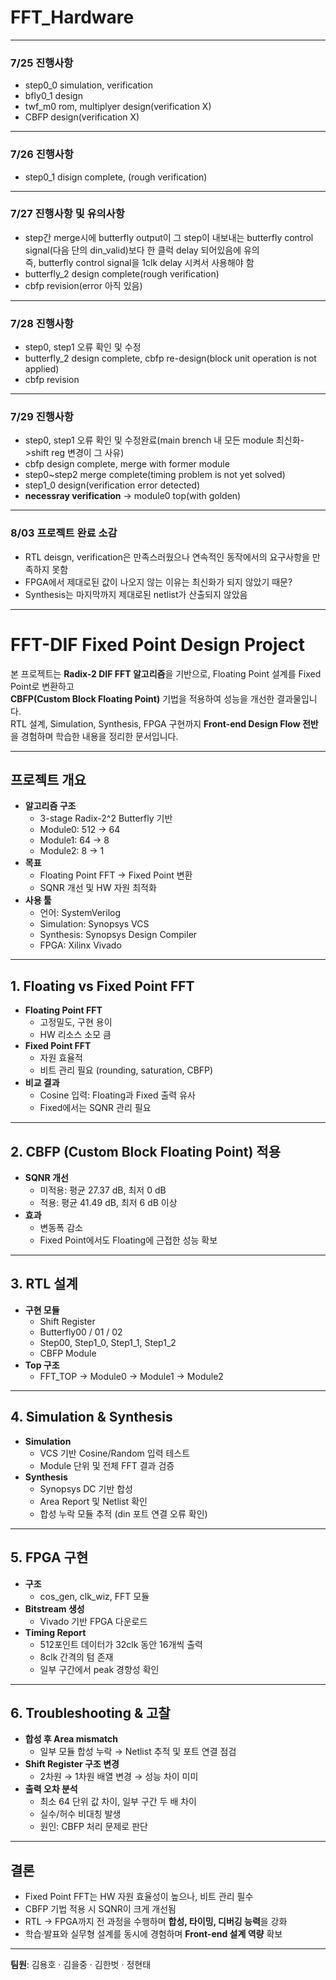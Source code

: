 # FFT_Hardware
---
### 7/25 진행사항
- step0_0 simulation, verification
- bfly0_1 design
- twf_m0 rom, multiplyer design(verification X)
- CBFP design(verification X)
---
### 7/26 진행사항
- step0_1 disign complete, (rough verification)
---
### 7/27 진행사항 및 유의사항
- step간 merge시에 butterfly output이 그 step이 내보내는 butterfly control signal(다음 단의 din_valid)보다 한 클럭 delay 되어있음에 유의  
  즉, butterfly control signal을 1clk delay 시켜서 사용해야 함
- butterfly_2 design complete(rough verification)
- cbfp revision(error 아직 있음)
---
### 7/28 진행사항
- step0, step1 오류 확인 및 수정
- butterfly_2 design complete, cbfp re-design(block unit operation is not applied)
- cbfp revision
---
### 7/29 진행사항
- step0, step1 오류 확인 및 수정완료(main brench 내 모든 module 최신화->shift reg 변경이 그 사유)
- cbfp design complete, merge with former module
- step0~step2 merge complete(timing problem is not yet solved)
- step1_0 design(verification error detected)
- **necessray verification** -> module0 top(with golden)
---
### 8/03 프로젝트 완료 소감
- RTL deisgn, verification은 만족스러웠으나 연속적인 동작에서의 요구사항을 만족하지 못함
- FPGA에서 제대로된 값이 나오지 않는 이유는 최신화가 되지 않았기 때문?
- Synthesis는 마지막까지 제대로된 netlist가 산출되지 않았음
------

# FFT-DIF Fixed Point Design Project

본 프로젝트는 **Radix-2 DIF FFT 알고리즘**을 기반으로, Floating Point 설계를 Fixed Point로 변환하고  
**CBFP(Custom Block Floating Point)** 기법을 적용하여 성능을 개선한 결과물입니다.  
RTL 설계, Simulation, Synthesis, FPGA 구현까지 **Front-end Design Flow 전반**을 경험하며 학습한 내용을 정리한 문서입니다.  

---

## 프로젝트 개요
- **알고리즘 구조**
  - 3-stage Radix-2^2 Butterfly 기반
  - Module0: 512 → 64  
  - Module1: 64 → 8  
  - Module2: 8 → 1
- **목표**
  - Floating Point FFT → Fixed Point 변환
  - SQNR 개선 및 HW 자원 최적화
- **사용 툴**
  - 언어: SystemVerilog  
  - Simulation: Synopsys VCS  
  - Synthesis: Synopsys Design Compiler  
  - FPGA: Xilinx Vivado

---

## 1. Floating vs Fixed Point FFT
- **Floating Point FFT**
  - 고정밀도, 구현 용이
  - HW 리소스 소모 큼
- **Fixed Point FFT**
  - 자원 효율적
  - 비트 관리 필요 (rounding, saturation, CBFP)
- **비교 결과**
  - Cosine 입력: Floating과 Fixed 출력 유사
  - Fixed에서는 SQNR 관리 필요

---

## 2. CBFP (Custom Block Floating Point) 적용
- **SQNR 개선**
  - 미적용: 평균 27.37 dB, 최저 0 dB
  - 적용: 평균 41.49 dB, 최저 6 dB 이상
- **효과**
  - 변동폭 감소
  - Fixed Point에서도 Floating에 근접한 성능 확보

---

## 3. RTL 설계
- **구현 모듈**
  - Shift Register
  - Butterfly00 / 01 / 02
  - Step00, Step1_0, Step1_1, Step1_2
  - CBFP Module
- **Top 구조**
  - FFT_TOP → Module0 → Module1 → Module2

---

## 4. Simulation & Synthesis
- **Simulation**
  - VCS 기반 Cosine/Random 입력 테스트
  - Module 단위 및 전체 FFT 결과 검증
- **Synthesis**
  - Synopsys DC 기반 합성
  - Area Report 및 Netlist 확인
  - 합성 누락 모듈 추적 (din 포트 연결 오류 확인)

---

## 5. FPGA 구현
- **구조**
  - cos_gen, clk_wiz, FFT 모듈
- **Bitstream 생성**
  - Vivado 기반 FPGA 다운로드
- **Timing Report**
  - 512포인트 데이터가 32clk 동안 16개씩 출력
  - 8clk 간격의 텀 존재
  - 일부 구간에서 peak 경향성 확인

---

## 6. Troubleshooting & 고찰
- **합성 후 Area mismatch**
  - 일부 모듈 합성 누락 → Netlist 추적 및 포트 연결 점검
- **Shift Register 구조 변경**
  - 2차원 → 1차원 배열 변경 → 성능 차이 미미
- **출력 오차 분석**
  - 최소 64 단위 값 차이, 일부 구간 두 배 차이
  - 실수/허수 비대칭 발생
  - 원인: CBFP 처리 문제로 판단

---

## 결론
- Fixed Point FFT는 HW 자원 효율성이 높으나, 비트 관리 필수
- CBFP 기법 적용 시 SQNR이 크게 개선됨
- RTL → FPGA까지 전 과정을 수행하며 **합성, 타이밍, 디버깅 능력**을 강화
- 학습·발표와 실무형 설계를 동시에 경험하며 **Front-end 설계 역량** 확보

---

**팀원**: 김용호 · 김을중 · 김한벗 · 정현태

